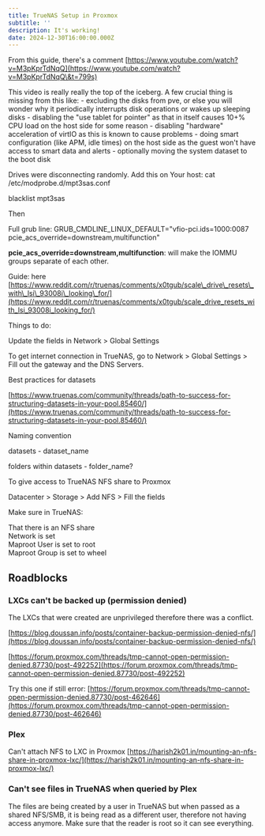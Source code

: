 ```yaml
---
title: TrueNAS Setup in Proxmox
subtitle: ''
description: It's working!
date: 2024-12-30T16:00:00.000Z
---
```


From this guide, there's a comment [https://www.youtube.com/watch?v=M3pKprTdNqQ](https://www.youtube.com/watch?v=M3pKprTdNqQ\&t=799s)

This video is really really the top of the iceberg. A few crucial thing is missing from this like:
\- excluding the disks from pve, or else you will wonder why it periodically interrupts disk operations or wakes up sleeping disks
\- disabling the "use tablet for pointer" as that in itself causes 10+% CPU load on the host side for some reason
\- disabling "hardware" acceleration of virtIO as this is known to cause problems
\- doing smart configuration (like APM, idle times) on the host side as the guest won't have access to smart data and alerts
\- optionally moving the system dataset to the boot disk

Drives were disconnecting randomly. Add this on Your host: cat /etc/modprobe.d/mpt3sas.conf

blacklist mpt3sas

Then

Full grub line: GRUB\_CMDLINE\_LINUX\_DEFAULT="vfio-pci.ids=1000:0087 pcie\_acs\_override=downstream,multifunction"

**pcie\_acs\_override=downstream,multifunction**: will make the IOMMU groups separate of each other.

Guide: here [https://www.reddit.com/r/truenas/comments/x0tgub/scale\_drive\_resets\_with\_lsi\_93008i\_looking\_for/](https://www.reddit.com/r/truenas/comments/x0tgub/scale_drive_resets_with_lsi_93008i_looking_for/)

Things to do:

Update the fields in Network > Global Settings

To get internet connection in TrueNAS, go to Network > Global Settings > Fill out the gateway and the DNS Servers.

Best practices for datasets

[https://www.truenas.com/community/threads/path-to-success-for-structuring-datasets-in-your-pool.85460/](https://www.truenas.com/community/threads/path-to-success-for-structuring-datasets-in-your-pool.85460/)

Naming convention

datasets - dataset\_name

folders within datasets - folder\_name?

To give access to TrueNAS NFS share to Proxmox

Datacenter > Storage > Add NFS > Fill the fields

Make sure in TrueNAS:

That there is an NFS share\
Network is set\
Maproot User is set to root\
Maproot Group is set to wheel

## Roadblocks

### LXCs can't be backed up (permission denied)

The LXCs that were created are unprivileged therefore there was a conflict.

[https://blog.doussan.info/posts/container-backup-permission-denied-nfs/](https://blog.doussan.info/posts/container-backup-permission-denied-nfs/)

[https://forum.proxmox.com/threads/tmp-cannot-open-permission-denied.87730/post-492252](https://forum.proxmox.com/threads/tmp-cannot-open-permission-denied.87730/post-492252)

Try this one if still error: [https://forum.proxmox.com/threads/tmp-cannot-open-permission-denied.87730/post-462646](https://forum.proxmox.com/threads/tmp-cannot-open-permission-denied.87730/post-462646)

### Plex

Can't attach NFS to LXC in Proxmox [https://harish2k01.in/mounting-an-nfs-share-in-proxmox-lxc/](https://harish2k01.in/mounting-an-nfs-share-in-proxmox-lxc/)

### Can't see files in TrueNAS when queried by Plex

The files are being created by a user in TrueNAS but when passed as a shared NFS/SMB, it is being read as a different user, therefore not having access anymore. Make sure that the reader is root so it can see everything.
